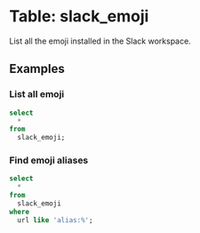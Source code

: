 # Table: slack_emoji

List all the emoji installed in the Slack workspace.

## Examples

### List all emoji

```sql
select
  *
from
  slack_emoji;
```

### Find emoji aliases

```sql
select
  *
from
  slack_emoji
where
  url like 'alias:%';
```
